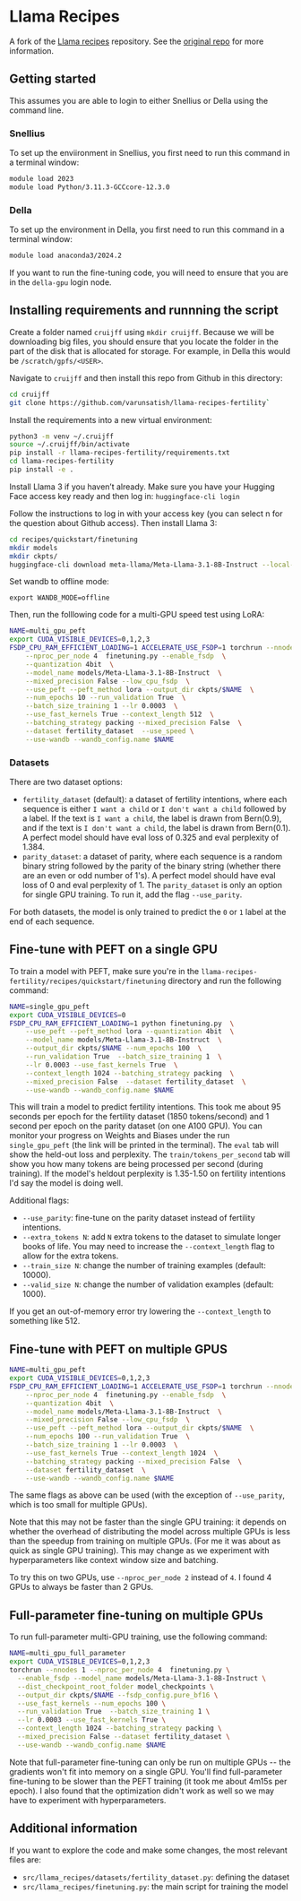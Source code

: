 # Llama Recipes

A fork of the [Llama recipes](https://github.com/meta-llama/llama-recipes) repository. See the [original repo](https://github.com/meta-llama/llama-recipes) for more information.

## Getting started

This assumes you are able to login to either Snellius or Della using the command line. 

### Snellius

To set up the enviironment in Snellius, you first need to run this command in a terminal window:

```bash
module load 2023
module load Python/3.11.3-GCCcore-12.3.0
```

### Della  

To set up the environment in Della, you first need to run this command in a terminal window:

```bash
module load anaconda3/2024.2
```

If you want to run the fine-tuning code, you will need to ensure that you are in the `della-gpu` login node. 

## Installing requirements and runnning the script

Create a folder named `cruijff` using `mkdir cruijff`. Because we will be downloading big files, you should ensure that you locate the folder in the part of the disk that is allocated for storage. For example, in Della this would be `/scratch/gpfs/<USER>`. 

Navigate to `cruijff` and then install this repo from Github in this directory: 

```bash
cd cruijff
git clone https://github.com/varunsatish/llama-recipes-fertility`
```

Install the requirements into a new virtual environment:

```bash
python3 -m venv ~/.cruijff
source ~/.cruijff/bin/activate
pip install -r llama-recipes-fertility/requirements.txt
cd llama-recipes-fertility
pip install -e .
```

Install Llama 3 if you haven’t already. Make sure you have your Hugging Face access key ready and then log in:
`huggingface-cli login`

Follow the instructions to log in with your access key (you can select n for the question about Github access). Then install Llama 3:

```bash
cd recipes/quickstart/finetuning
mkdir models
mkdir ckpts/
huggingface-cli download meta-llama/Meta-Llama-3.1-8B-Instruct --local-dir models/Meta-Llama-3.1-8B-Instruct
```

Set wandb to offline mode:

`export WANDB_MODE=offline`

Then, run the folllowing code for a multi-GPU speed test using LoRA:

```bash
NAME=multi_gpu_peft
export CUDA_VISIBLE_DEVICES=0,1,2,3
FSDP_CPU_RAM_EFFICIENT_LOADING=1 ACCELERATE_USE_FSDP=1 torchrun --nnodes 1  \
    --nproc_per_node 4  finetuning.py --enable_fsdp  \
    --quantization 4bit  \
    --model_name models/Meta-Llama-3.1-8B-Instruct  \
    --mixed_precision False --low_cpu_fsdp  \
    --use_peft --peft_method lora --output_dir ckpts/$NAME  \
    --num_epochs 10 --run_validation True  \
    --batch_size_training 1 --lr 0.0003  \
    --use_fast_kernels True --context_length 512  \
    --batching_strategy packing --mixed_precision False  \
    --dataset fertility_dataset  --use_speed \
    --use-wandb --wandb_config.name $NAME
```


### Datasets
There are two dataset options:
- `fertility_dataset` (default): a dataset of fertility intentions, where each sequence is either `I want a child` or `I don't want a child` followed by a label. If the text is `I want a child`, the label is drawn from Bern(0.9), and if the text is `I don't want a child`, the label is drawn from Bern(0.1). A perfect model should have eval loss of 0.325 and eval perplexity of 1.384.
- `parity_dataset`: a dataset of parity, where each sequence is a random binary string followed by the parity of the binary string (whether there are an even or odd number of 1's). A perfect model should have eval loss of 0 and eval perplexity of 1. The `parity_dataset` is only an option for single GPU training. To run it, add the flag `--use_parity`.

For both datasets, the model is only trained to predict the `0` or `1` label at the end of each sequence.


## Fine-tune with PEFT on a single GPU
To train a model with PEFT, make sure you're in the `llama-recipes-fertility/recipes/quickstart/finetuning` directory and run the following command:
```bash
NAME=single_gpu_peft
export CUDA_VISIBLE_DEVICES=0
FSDP_CPU_RAM_EFFICIENT_LOADING=1 python finetuning.py  \
    --use_peft --peft_method lora --quantization 4bit  \
    --model_name models/Meta-Llama-3.1-8B-Instruct  \
    --output_dir ckpts/$NAME --num_epochs 100  \
    --run_validation True  --batch_size_training 1  \
    --lr 0.0003 --use_fast_kernels True  \
    --context_length 1024 --batching_strategy packing  \
    --mixed_precision False  --dataset fertility_dataset  \
    --use-wandb --wandb_config.name $NAME
```
This will train a model to predict fertility intentions. This took me about 95 seconds per epoch for the fertility dataset (1850 tokens/second) and 1 second per epoch on the parity dataset (on one A100 GPU). You can monitor your progress on Weights and Biases under the run `single_gpu_peft` (the link will be printed in the terminal). The `eval` tab will show the held-out loss and perplexity. The `train/tokens_per_second` tab will show you how many tokens are being processed per second (during training). If the model's heldout perplexity is 1.35-1.50 on fertility intentions I'd say the model is doing well.

Additional flags:
- `--use_parity`: fine-tune on the parity dataset instead of fertility intentions.
- `--extra_tokens N`: add `N` extra tokens to the dataset to simulate longer books of life. You may need to increase the `--context_length` flag to allow for the extra tokens.
- `--train_size N`: change the number of training examples (default: 10000). 
- `--valid_size N`: change the number of validation examples (default: 1000).

If you get an out-of-memory error try lowering the `--context_length` to something like 512. 

## Fine-tune with PEFT on multiple GPUS

```bash
NAME=multi_gpu_peft
export CUDA_VISIBLE_DEVICES=0,1,2,3
FSDP_CPU_RAM_EFFICIENT_LOADING=1 ACCELERATE_USE_FSDP=1 torchrun --nnodes 1  \
    --nproc_per_node 4  finetuning.py --enable_fsdp  \
    --quantization 4bit  \
    --model_name models/Meta-Llama-3.1-8B-Instruct  \
    --mixed_precision False --low_cpu_fsdp  \
    --use_peft --peft_method lora --output_dir ckpts/$NAME  \
    --num_epochs 100 --run_validation True  \
    --batch_size_training 1 --lr 0.0003  \
    --use_fast_kernels True --context_length 1024  \
    --batching_strategy packing --mixed_precision False  \
    --dataset fertility_dataset  \
    --use-wandb --wandb_config.name $NAME 
```
The same flags as above can be used (with the exception of `--use_parity`, which is too small for multiple GPUs). 

Note that this may not be faster than the single GPU training: it depends on whether the overhead of distributing the model across multiple GPUs is less than the speedup from training on multiple GPUs. (For me it was about as quick as single GPU training). This may change as we experiment with hyperparameters like context window size and batching. 

To try this on two GPUs, use `--nproc_per_node 2` instead of `4`. I found 4 GPUs to always be faster than 2 GPUs. 

## Full-parameter fine-tuning on multiple GPUs
To run full-parameter multi-GPU training, use the following command:
```bash
NAME=multi_gpu_full_parameter
export CUDA_VISIBLE_DEVICES=0,1,2,3
torchrun --nnodes 1 --nproc_per_node 4  finetuning.py \
  --enable_fsdp --model_name models/Meta-Llama-3.1-8B-Instruct \
  --dist_checkpoint_root_folder model_checkpoints \
  --output_dir ckpts/$NAME --fsdp_config.pure_bf16 \
  --use_fast_kernels --num_epochs 100 \
  --run_validation True  --batch_size_training 1 \
  --lr 0.0003 --use_fast_kernels True \
  --context_length 1024 --batching_strategy packing \
  --mixed_precision False --dataset fertility_dataset \
  --use-wandb --wandb_config.name $NAME 
```
Note that full-parameter fine-tuning can only be run on multiple GPUs -- the gradients won't fit into memory on a single GPU. You'll find full-parameter fine-tuning to be slower than the PEFT training (it took me about 4m15s per epoch). I also found that the optimization didn't work as well so we may have to experiment with hyperparameters.

## Additional information
If you want to explore the code and make some changes, the most relevant files are:
- `src/llama_recipes/datasets/fertility_dataset.py`: defining the dataset
- `src/llama_recipes/finetuning.py`: the main script for training the model


